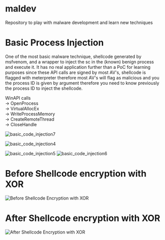 # maldev
Repository to play with malware development and learn new techniques


# Basic Process Injection

One of the most basic malware technique, shellcode generated by msfvenom, and a wrapper to inject the sc in the (known) benign process and execute it. It has no real application further than a PoC for learning purposes since these API calls are signed by most AV's, shellcode is flagged with meterpreter therefore most AV's will flag as malicious and you the process ID is given by argument therefore you need to know previously the process ID to inject the shellcode.

WinAPI calls \
            -> OpenProcess \
            -> VirtualAllocEx \
            -> WriteProcessMemory \
            -> CreateRemoteThread \
            -> CloseHandle



![basic_code_injection7](https://user-images.githubusercontent.com/15212130/185273472-bb480270-e881-419a-bdc6-0eb7f565df81.png)






![basic_code_injection4](https://user-images.githubusercontent.com/15212130/185273216-1eee928d-24ec-44c3-be21-f26561c15920.png)

![basic_code_injection5](https://user-images.githubusercontent.com/15212130/185273217-69763a38-2051-468b-82a6-8e44e40d2adc.png)
![basic_code_injection6](https://user-images.githubusercontent.com/15212130/185273376-0e38f199-b5be-40ce-97d7-f745b081d8b2.png)


# Before Shellcode encryption with XOR

![Before Shellcode Encryption with XOR](https://user-images.githubusercontent.com/15212130/185264181-caa24c96-6e91-430c-93f5-f61734dbe86a.png)


# After Shellcode encryption with XOR

![After Shellcode Encryption with XOR](https://user-images.githubusercontent.com/15212130/185264203-b9d33897-9335-41bf-af99-2b5f3d03f2d9.png)
